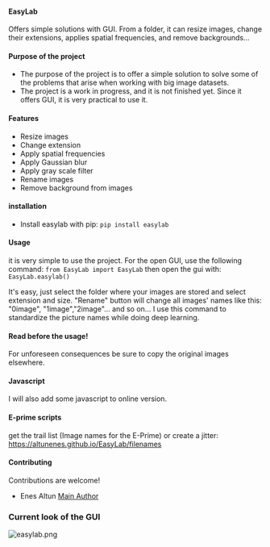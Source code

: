 #### EasyLab

Offers simple solutions with GUI. From a folder, it can resize images, change their extensions, applies spatial frequencies, and remove backgrounds...

#### Purpose of the project

+ The purpose of the project is to offer a simple solution to solve some of the problems that arise when working with big image datasets.
+ The project is a work in progress, and it is not finished yet. Since it offers GUI, it is very practical to use it.

#### Features

+ Resize images
+ Change extension
+ Apply spatial frequencies
+ Apply Gaussian blur
+ Apply gray scale filter
+ Rename images
+ Remove background from images

#### installation

+ Install easylab with pip:
  ```pip install easylab  ```

#### Usage

it is very simple to use the project.
For the open GUI, use the following command:
```from EasyLab import EasyLab```
then open the gui with:
```EasyLab.easylab()```

It's easy, just select the folder where your images are stored and select extension and size. "Rename" button will change all images' names like this: "0image", "1image","2image"... and so on...
I use this command to standardize the picture names while doing deep learning.

#### **Read before the usage!**

For unforeseen consequences be sure to copy the original images elsewhere.

#### Javascript

I will also add some javascript to online version.

#### E-prime scripts

get the trail list (Image names for the E-Prime) or create a jitter:
https://altunenes.github.io/EasyLab/filenames

#### Contributing

Contributions are welcome!

+ Enes Altun [Main Author](https://altunenes.github.io)

### Current look of the GUI

![easylab.png](./docs/images/easylab.PNG)
